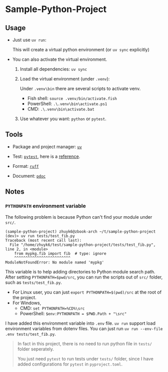 # Sample-Python-Project

## Usage

- Just use `uv run`:

    This will create a virtual python environment (or `uv sync` explicitly)

- You can also activate the virtual environment.
  1. Install all dependencies: `uv sync`
  2. Load the virtual environment (under `.venv`):

      Under `.venv\bin` there are several scripts to activate venv. 
      - Fish shell: `source .venv/bin/activate.fish`
      - PowerShell: `.\.venv\bin\activate.ps1`
      - CMD: `.\.venv\bin\activate.bat`

  3. Use whatever you want: `python` or `pytest`.


## Tools

- Package and project manager: [`uv`](https://docs.astral.sh/uv/)

- Test: [`pytest`](https://docs.pytest.org/en/stable/index.html), here is a [reference](https://docs.pytest.org/en/stable/explanation/goodpractices.html).

- Format: [`ruff`](https://docs.astral.sh/ruff/formatter/) 

- Document: [`pdoc`](https://pdoc.dev/)

## Notes

### `PYTHONPATH` environment variable

The following problem is because Python can't find your module under `src/`.
```shell
(sample-python-project) zhuyk6@zbook-arch ~/t/sample-python-project (dev)> uv run tests/test_fib.py
Traceback (most recent call last):
  File "/home/zhuyk6/test/sample-python-project/tests/test_fib.py", line 2, in <module>
    from mypkg.fib import fib  # type: ignore
    ^^^^^^^^^^^^^^^^^^^^^^^^^
ModuleNotFoundError: No module named 'mypkg'
```

This variable is to help adding directories to Python module search path.
After setting `PYTHONPATH=$pwd/src`, you can run the scripts out of `src/` folder, such as `tests/test_fib.py`.

- For Linux user, you can just `export PYTHONPATH=$(pwd)/src` at the root of the project.
- For Windows, 
    - CMD: `set PYTHONPATH=%CD%\src`
    - PowerShell: `$env:PYTHONPATH = $PWD.Path + "\src"`

I have added this environment variable into `.env` file. `uv run` support load environment variables from dotenv files.
You can just run `uv run --env-file .env tests/test_fib.py`.

> In fact in this project, there is no need to run python file in `tests/` folder seperately.
> 
> You just need `pytest` to run tests under `tests/` folder, since I have added configurations for `pytest` in `pyproject.toml`.